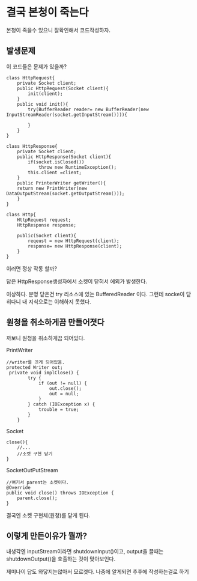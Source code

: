 # 결국 본청이 죽는다

본청이 죽을수 있으니 잘확인해서 코드작성하자.

## 발생문제
이 코드들은 문제가 있을까?

```
class HttpRequest{
    private Socket client;
    public HttpRequest(Socket client){
        init(client);
    }
    public void init(){
        try(BufferReader reader= new BufferReader(new InputStreamReader(socket.getInputStream()))){

        }
    }
}
```

```
class HttpResponse{
    private Socket client;
    public HttpResponse(Socket client){
        if(socket.isClosed())
            throw new RuntimeException();
        this.client =client;
    }
    public PrinterWriter getWriter(){
    return new PrintWriter(new DataOutputStream(socket.getOutputStream()));
    }
}
```

```
class Http{
    HttpRequest request;
    HttpResponse response;
    
    public(Socket client){
        reqeust = new HttpRequest(client);
        response= new HttpResponse(client);
    }
}
```

이러면 정상 작동 할까?

답은 HttpResponse생성자에서 소켓이 닫혀서 에외가 발생한다.

이상하다. 분명 닫은건 try 리소스에 있는 BufferedReader 이다. 그런데 socke이 닫히다니 내 지식으로는 이해하지 못했다.

## 원청을 취소하게끔 만들어졋다

까보니 원청을 취소하게끔 되어있다.

PrintWriter
```
//writer를 끄게 되어있음.
protected Writer out;
 private void implClose() {
        try {
            if (out != null) {
                out.close();
                out = null;
            }
        } catch (IOException x) {
            trouble = true;
        }
    }
```

Socket

```
close(){
    //...
    //소켓 구현 닫기
}
```

SocketOutPutStream
```
//여기서 parent는 소켓이다.
@Override
public void close() throws IOException {
    parent.close();
}
```

결국엔 소켓 구현체(원청)를 닫게 된다.

## 이렇게 만든이유가 뭘까?

내생각엔 inputStream이라면 shutdownInput()이고,
output을 끌때는 shutdownOutput()을 호출하는 것이 맞아보인다.

제미나이 답도 와닿지는않아서 모르겟다. 나중에 알게되면 추후에 작성하는걸로 하기
